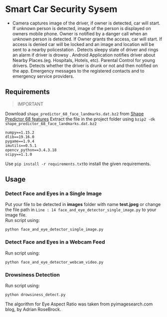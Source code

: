 # Smart Car Security Sysem
- Camera captures image of the driver, if owner is detected, car will start.
If unknown person is detected, image of the person is displayed on owners mobile phone.
Owner is notified by a danger call when an unknown person is detected.
If Owner grants the access, car will start. If access is denied car will be locked  and an image and location will be sent to a nearby policestation .
 Detects sleepy state of driver and rings an alarm if driver is drowsy .
Android Application notifies driver about Nearby Places.(eg. Hospitals, Hotels, etc).
Parental Control  for young drivers.
Detects whether the driver is drunk or not and then notified on the app.
Emergency messages to the registered contacts and to emergency service providers.


## Requirements
> 
> IMPORTANT

  Download `shape_predictor_68_face_landmarks.dat.bz2` from [Shape Predictor 68 features](http://dlib.net/files/shape_predictor_68_face_landmarks.dat.bz2) 
  Extract the file in the project folder using 
  ``bzip2 -dk shape_predictor_68_face_landmarks.dat.bz2``


    numpy==1.15.2
	dlib==19.16.0
	pygame==1.9.4
	imutils==0.5.1
	opencv_python==3.4.3.18
	scipy==1.1.0
Use `pip install -r requirements.txt`to install the given requirements.

## Usage

### Detect Face and Eyes in a Single Image
Put your file to be detected in **images** folder with name **test.jpeg** or change the file path in `Line : 14 face_and_eye_detector_single_image.py` to your image file.                     
Run script using:

    python face_and_eye_detector_single_image.py

### Detect Face and Eyes in a Webcam Feed
Run script using:

    python face_and_eye_detector_webcam_video.py
### Drowsiness Detection
Run script using:

    python drowsiness_detect.py

The algorithm for Eye Aspect Ratio was taken from pyimagesearch.com blog, by Adrian RoseBrock.
